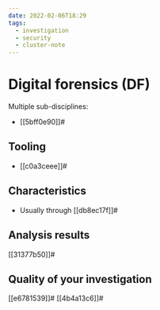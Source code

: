 ```yaml
---
date: 2022-02-06T18:29
tags:
  - investigation
  - security
  - cluster-note
---
```


# Digital forensics (DF)

Multiple sub-disciplines:

- [[5bff0e90]]# 

## Tooling

- [[c0a3ceee]]#

## Characteristics

- Usually through [[db8ec17f]]#

## Analysis results

[[31377b50]]#

## Quality of your investigation

[[e6781539]]#
[[4b4a13c6]]#

